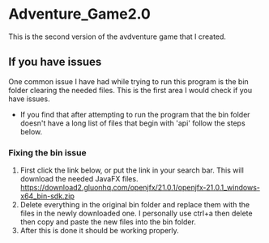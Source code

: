 # Adventure_Game2.0
This is the second version of the avdventure game that I created. 

## If you have issues
One common issue I have had while trying to run this program is the bin folder clearing the needed files. This is the first area I would check if you have issues. 
* If you find that after attempting to run the program that the bin folder doesn't have a long list of files that begin with 'api' follow the steps below.

### Fixing the bin issue
1. First click the link below, or put the link in your search bar. This will download the needed JavaFX files.
   https://download2.gluonhq.com/openjfx/21.0.1/openjfx-21.0.1_windows-x64_bin-sdk.zip
3. Delete everything in the original bin folder and replace them with the files in the newly downloaded one. I personally use ctrl+a then delete then copy and paste the new files into the bin folder.
4. After this is done it should be working properly. 
